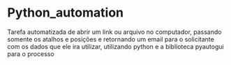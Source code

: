 # Python_automation
 Tarefa automatizada de abrir um link ou arquivo no computador, passando somente os atalhos e posições e retornando um email para o solicitante com os dados que ele ira utilizar, utilizando python e a biblioteca pyautogui para o processo
